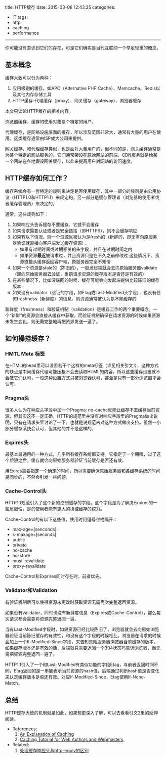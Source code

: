 title: HTTP缓存
date: 2015-03-08 12:43:25
categories:
- IT
tags:
- http
- caching
- performance
---
你可能没有意识到它们的存在，可是它们确实是当代互联网一个举足轻重的概念。

## 基本概念

缓存大致可以分为两种：

1. 应用级别的缓存，如APC（Alternative PHP Cache）、Memcache、Redis以及其他内存存储工具
2. HTTP缓存-代理缓存（proxy）、网关缓存（gateway）、浏览器缓存

本文只谈论HTTP缓存的相关内容。

浏览器缓存，缓存的使用对象是个特定的用户。

代理缓存，是网络设施层面的缓存，所以涉及范围非常大，通常有大量的用户在使用。这类缓存通常由ISP或大公司来提供。

网关缓存，和代理缓存类似，也是面对大量用户的，但不同的是，网关缓存通常是为某个特定的网站服务的，它们通常架设在原始网站的前端。CDN服务就是给某一个网站在各地假设网关缓存，以此来提高用户对网站的访问速度。

## HTTP缓存如何工作？

缓存系统会有一套特定的规则来决定是否使用缓存，其中一部分的规则是由公用协议（HTTP1.0和HTTP1.1）来规定的，另一部分是缓存管理者（浏览器的使用者或者缓存管理员）来决定的。

通常，这些规则如下：

<!--more-->

1. 如果响应头告诉缓存不要缓存，它就不会缓存
2. 如果请求需要认证或者是安全链接（即HTTPS），则不会缓存响应
3. 如果有以下情况，则一个资源就被认为是fresh的（新鲜的，即无需向原服务器验证就直接向客户端发送缓存资源）：
    - 如果有过期时间或过期相关的头字段，并且在过期时间之内
    - 如果资源**最近**被请求过，并且资源只是在不久之前修改过
    这些情况下，资源直接从缓存返回客户端，原服务器完全不知情
4. 如果一个资源是stale的（陈旧的），一般发起端就会去向原始服务器validate（即向原始服务器去验证，当前请求资源的缓存版本是否还是有效的）
5. 在某些情况下，比如没联网的时候，缓存可能会向发起端提供比较陈旧的缓存版本
6. 如果没有validator（验证的字段，如Etag或Last-Modified头字段），也没有任何freshness（新鲜度）的信息，则资源通常被认为是不能缓存的

新鲜度（freshness）和验证机制（validation）是缓存工作的两个重要概念。一个“新鲜”的资源会直接从缓存中获取，而验证机制确保在请求资源的时候如果资源未发生变化，则无需完整地再把资源发送一遍了。

## 如何操控缓存？

### HMTL Meta 标签

在HTML的head里可以设置若干个这样的meta标签（详见相关引文1），这种方式的缺点是中间缓存代理可能压根不会去读取HTML的内容，所以这些缓存设置就不会被它们认可，一般这种设置方式只被浏览器认可，甚至是只有一部分浏览器才会认可。

### Pragma头

很多人认为在响应头字段中加一个Pragma: no-cache就能让缓存不去缓存当前资源，但其实这不一定正确。HTTP的规范里并没有对响应字段里的Pragma做出说明，只有在请求头里讨论了一下，也就是说规范未对这种方式做出支持。虽然一小部分缓存系统会认可，但其他的并不是这样的。

### Expires头

最基本最通用的一种方式，几乎所有缓存系统都支持。它指定了一个期限，过了这个期限之后，缓存就会向原始服务器验证当前缓存是否还有效。

用Exires需要指定一个确定的时间，所以需要确保原始服务器和各缓存系统的时间是同步的，不然会引发一些问题。

### Cache-Control头

HTTP1.1规范引入了这个新的控制缓存的字段。这个字段是为了解决Expires的一些局限性，是的使用者能有更大的操控缓存的权力。

Cache-Control的有以下这些值，使用时用逗号空格隔开：

- max-age=[senconds]
- s-maxage=[seconds]
- public
- private
- no-cache
- no-store
- must-revalidate
- proxy-revalidate

Cache-Control和Exprires同时存在时，前者优先。

### Validator和Validation

有验证机制后可以使得资源未更改时获取资源无需再次完整返回资源。

如果没有validator，同时也没有新鲜度信息（Expires或Cache-Control），那么每次请求都会需要将资源完整返回一遍。

当有Last-Modified字段时，如果资源已经比较陈旧了，浏览器就会去向原始浏览器验证当前陈旧缓存的有效性，和没有这个字段的时候相比，浏览器在请求的时候会加上一个If-Modified-Since字段，来告知原始服务器浏览器当前缓存的版本，如果缓存版本还是有效的话，后端就只需要返回一个304状态吗告诉浏览器，而无需把资源完整返回一遍了。

HTTP1.1引入了一个和Last-Modified有类似功能的字段Etag，与前者返回时间不同，Etag返回的是一串能表示当前资源的hash值，后端通过判断hash值是否变化来认定缓存版本是否还有效。对应If-Modified-Since，Etag使用If-None-Match。

## 总结

HTTP缓存大致的机制就是如此，如果想更深入了解，可以去看看引文2里的延伸阅读。

- References:
  1. [An Explanation of Caching](http://fideloper.com/quick-caching-explanation)
  2. [Caching Tutorial for Web Authors and Webmasters](https://www.mnot.net/cache_docs/)
- Related:
  1. [处理缓存响应头与http-equiv的区别](/blog/2015/03/03/cache-headers-vs-http-equiv/)
